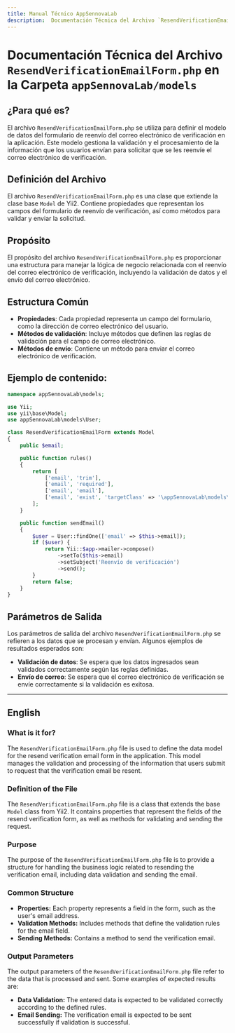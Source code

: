 ```yaml
---
title: Manual Técnico AppSennovaLab
description:  Documentación Técnica del Archivo `ResendVerificationEmailForm.php`
---
```


# Documentación Técnica del Archivo `ResendVerificationEmailForm.php` en la Carpeta `appSennovaLab/models`

## ¿Para qué es?
El archivo `ResendVerificationEmailForm.php` se utiliza para definir el modelo de datos del formulario de reenvío del correo electrónico de verificación en la aplicación. Este modelo gestiona la validación y el procesamiento de la información que los usuarios envían para solicitar que se les reenvíe el correo electrónico de verificación.

## Definición del Archivo
El archivo `ResendVerificationEmailForm.php` es una clase que extiende la clase base `Model` de Yii2. Contiene propiedades que representan los campos del formulario de reenvío de verificación, así como métodos para validar y enviar la solicitud.

## Propósito
El propósito del archivo `ResendVerificationEmailForm.php` es proporcionar una estructura para manejar la lógica de negocio relacionada con el reenvío del correo electrónico de verificación, incluyendo la validación de datos y el envío del correo electrónico.

## Estructura Común
- **Propiedades**: Cada propiedad representa un campo del formulario, como la dirección de correo electrónico del usuario.
- **Métodos de validación**: Incluye métodos que definen las reglas de validación para el campo de correo electrónico.
- **Métodos de envío**: Contiene un método para enviar el correo electrónico de verificación.

## Ejemplo de contenido:
```php
namespace appSennovaLab\models;

use Yii;
use yii\base\Model;
use appSennovaLab\models\User;

class ResendVerificationEmailForm extends Model
{
    public $email;

    public function rules()
    {
        return [
            ['email', 'trim'],
            ['email', 'required'],
            ['email', 'email'],
            ['email', 'exist', 'targetClass' => '\appSennovaLab\models\User', 'message' => 'No hay usuario con este correo.'],
        ];
    }

    public function sendEmail()
    {
        $user = User::findOne(['email' => $this->email]);
        if ($user) {
            return Yii::$app->mailer->compose()
                ->setTo($this->email)
                ->setSubject('Reenvío de verificación')
                ->send();
        }
        return false;
    }
}
```

## Parámetros de Salida
Los parámetros de salida del archivo `ResendVerificationEmailForm.php` se refieren a los datos que se procesan y envían. Algunos ejemplos de resultados esperados son:

- **Validación de datos**: Se espera que los datos ingresados sean validados correctamente según las reglas definidas.
- **Envío de correo**: Se espera que el correo electrónico de verificación se envíe correctamente si la validación es exitosa.

---

## English

### What is it for?
The `ResendVerificationEmailForm.php` file is used to define the data model for the resend verification email form in the application. This model manages the validation and processing of the information that users submit to request that the verification email be resent.

### Definition of the File
The `ResendVerificationEmailForm.php` file is a class that extends the base `Model` class from Yii2. It contains properties that represent the fields of the resend verification form, as well as methods for validating and sending the request.

### Purpose
The purpose of the `ResendVerificationEmailForm.php` file is to provide a structure for handling the business logic related to resending the verification email, including data validation and sending the email.

### Common Structure
- **Properties:** Each property represents a field in the form, such as the user's email address.
- **Validation Methods:** Includes methods that define the validation rules for the email field.
- **Sending Methods:** Contains a method to send the verification email.

### Output Parameters
The output parameters of the `ResendVerificationEmailForm.php` file refer to the data that is processed and sent. Some examples of expected results are:
- **Data Validation:** The entered data is expected to be validated correctly according to the defined rules.
- **Email Sending:** The verification email is expected to be sent successfully if validation is successful.





